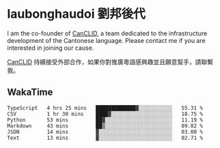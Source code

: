 # laubonghaudoi 劉邦後代

I am the co-founder of [CanCLID](https://github.com/CanCLID), a team dedicated to the infrastructure development of the Cantonese language. Please contact me if you are interested in joining our cause.

[CanCLID](https://github.com/CanCLID) 持續接受外部合作，如果你對推廣粵語感興趣並且願意幫手，請聯繫我。


## WakaTime

<!--START_SECTION:waka-->

```text
TypeScript   4 hrs 25 mins   █████████████▓░░░░░░░░░░░   55.31 %
CSV          1 hr 30 mins    ████▓░░░░░░░░░░░░░░░░░░░░   18.75 %
Python       53 mins         ██▓░░░░░░░░░░░░░░░░░░░░░░   11.19 %
Markdown     43 mins         ██▒░░░░░░░░░░░░░░░░░░░░░░   09.02 %
JSON         14 mins         ▓░░░░░░░░░░░░░░░░░░░░░░░░   03.00 %
Text         13 mins         ▓░░░░░░░░░░░░░░░░░░░░░░░░   02.71 %
```

<!--END_SECTION:waka-->
